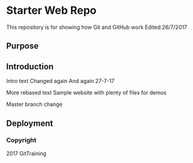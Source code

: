 # Starter Web Repo

This repository is for showing how Git and GitHub work
Edited:26/7/2017
## Purpose

## Introduction
Intro text
Changed again
And again
27-7-17

More rebased text
Sample website with plenty of files for demos

Master branch change

## Deployment


### Copyright
2017 GitTraining
